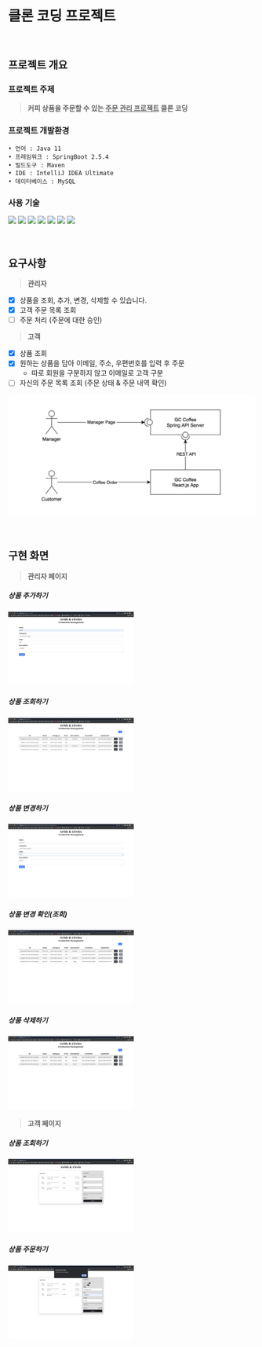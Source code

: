 # 클론 코딩 프로젝트

<br/>

## 프로젝트 개요 

### 프로젝트 주제

> **커피 상품을 주문할 수 있는 <u>주문 관리 프로젝트</u> 클론 코딩**

### 프로젝트 개발환경

```
• 언어 : Java 11
• 프레임워크 : SpringBoot 2.5.4
• 빌드도구 : Maven
• IDE : IntelliJ IDEA Ultimate
• 데이터베이스 : MySQL
```

### 사용 기술

<p align="left">
  <img src="https://img.shields.io/badge/Java-007396?style=flat-square&logo=Java&logoColor=white&style=flat"/></a>
  <img src="https://img.shields.io/badge/Spring Boot-6DB33F?style=flat-square&logo=Spring&logoColor=white&style=flat"/></a>
  <img src="https://img.shields.io/badge/MySQL-4479A1?style=flat-square&logo=MySQL&logoColor=white&style=flat"/>
  <img src="https://img.shields.io/badge/JavaScript-f7df1e?style=flat-square&logo=javascript&logoColor=white&style=flat"/></a>
	<img src="https://img.shields.io/badge/React.js-61DAFB?style=flat-square&logo=React&logoColor=white&style=flat"/></a>
  <img src="https://img.shields.io/badge/HTML5-e34f26?style=flat-square&logo=html5&logoColor=white&style=flat"/></a>
  <img src="https://img.shields.io/badge/CSS3-1572B6?style=flat-square&logo=css3&logoColor=white&style=flat"/></a>
</p>
<br/>

## 요구사항 

> **관리자**

- [x] 상품을 조회, 추가, 변경, 삭제할 수 있습니다.
- [x] 고객 주문 목록 조회
- [ ] 주문 처리 (주문에 대한 승인)

> **고객**

- [x] 상품 조회
- [x] 원하는 상품을 담아 이메일, 주소, 우편번호를 입력 후 주문
  - 따로 회원을 구분하지 않고 이메일로 고객 구분
- [ ] 자신의 주문 목록 조회 (주문 상태 & 주문 내역 확인)

![architecture](images/architecture.png)

<br/>

## 구현 화면

> **관리자 페이지**

##### 상품 추가하기

<img src="images/add.png" alt="add" style="zoom:25%;" />

##### 상품 조회하기

<img src="images/select1.png" alt="select1" style="zoom:25%;" />

##### 상품 변경하기

<img src="images/update1.png" alt="update" style="zoom:25%;" />

##### 상품 변경 확인(조회)

<img src="images/select2.png" alt="select2" style="zoom:25%;" />

##### 상품 삭제하기

<img src="images/delete.png" alt="delete" style="zoom:25%;" />



> **고객 페이지**

##### 상품 조회하기

<img src="images/c-select.png" alt="c-select" style="zoom:25%;" />

##### 상품 주문하기

<img src="images/order.png" alt="order" style="zoom:25%;" />
